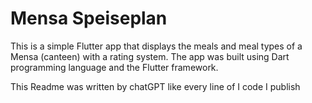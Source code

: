 # Mensa Speiseplan
This is a simple Flutter app that displays the meals and meal types of a Mensa (canteen) with a rating system. The app was built using Dart programming language and the Flutter framework.

This Readme was written by chatGPT like every line of I code I publish
